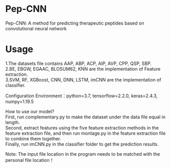 # Pep-CNN
Pep-CNN: A method for predicting therapeutic peptides based on convolutional neural network

# Usage
  1.The datasets file contains AAP, ABP, ACP, AIP, AVP, CPP, QSP, SBP.  
  2.BE, EBGW, EGAAC, BLOSUM62, KNN are the implementation of Feature extraction.  
  3.SVM, RF, XGBoost, CNN, DNN, LSTM, imCNN are the implementation of classifier.  

  Configuration Environment：python=3.7, tensorflow=2.2.0, keras=2.4.3, numpy=1.19.5  

  How to use our model?  
  First, run complementary.py to make the dataset under the data file equal in length.  
  Second, extract features using the five feature extraction methods in the feature extraction file, and then run montage.py in the feature extraction file to combine them together.  
  Finally, run imCNN.py in the classifier folder to get the prediction results.  
  
  Note: The input file location in the program needs to be matched with the personal file location！
